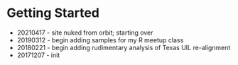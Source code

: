 # Getting Started


+   20210417 - site nuked from orbit; starting over
+   20190312 - begin adding samples for my R meetup class
+   20180221 - begin adding rudimentary analysis of Texas UIL re-alignment
+   20171207 - init

